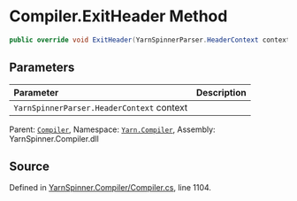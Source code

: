 # Compiler.ExitHeader Method


```csharp
public override void ExitHeader(YarnSpinnerParser.HeaderContext context)
```

## Parameters
|Parameter|Description|
|:---|:---|
|`YarnSpinnerParser.HeaderContext` context||


<div class="class-metadata">

Parent: [`Compiler`](/api/csharp/yarn.compiler/compiler.md), Namespace: [`Yarn.Compiler`](/api/csharp/yarn.compiler/README.md), Assembly: YarnSpinner.Compiler.dll
</div>

## Source
Defined in [YarnSpinner.Compiler/Compiler.cs](https://github.com/YarnSpinnerTool/YarnSpinner//blob/develop/YarnSpinner.Compiler/Compiler.cs#L1104), line 1104.
